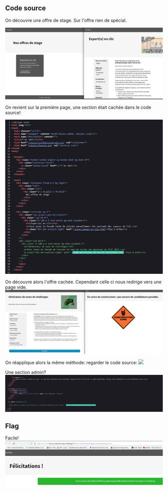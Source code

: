## Code source

On découvre une offre de stage. Sur l'offre rien de spécial.

![](./part1.png)

On revient sur la première page, une section était cachée dans le code source!

![](./part2.png)

On découvre alors l'offre cachée. Cependant celle ci nous redirige vers une page vide.
![](./part3.png)

On réapplique alors la même méthode: regarder le code source:
![](./part4.png)

Une section admin?
![](./part5.png)

## Flag

Facile!
![](./flag.png)
